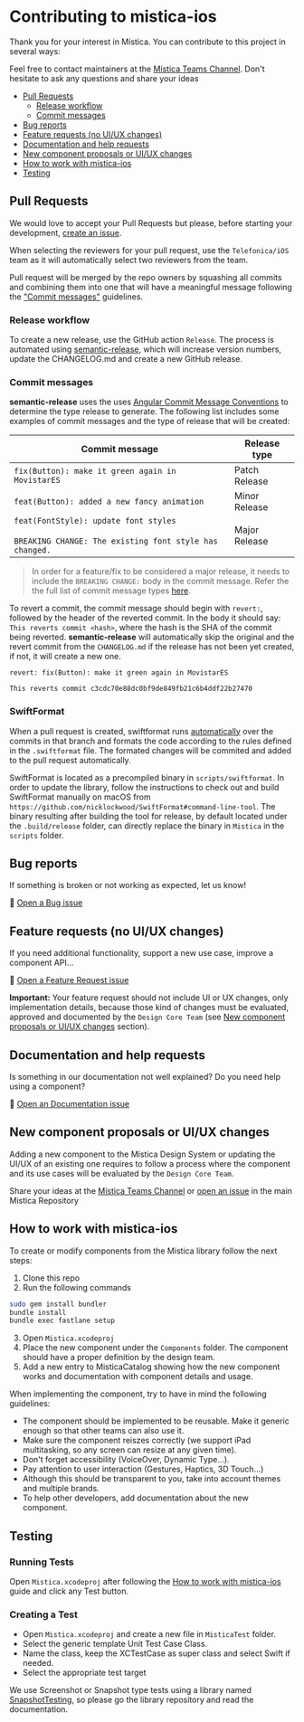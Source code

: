 # Contributing to mistica-ios

Thank you for your interest in Mística. You can contribute to this project in several ways:

Feel free to contact maintainers at the
[Mística Teams Channel](https://teams.microsoft.com/l/channel/19%3ad2e3607a32ec411b8bf492f43cd0fe0c%40thread.tacv2/General?groupId=e265fe99-929f-45d1-8154-699649674a40&tenantId=9744600e-3e04-492e-baa1-25ec245c6f10).
Don't hesitate to ask any questions and share your ideas

* [Pull Requests](#pull-requests)
  * [Release workflow](#release-workflow)
  * [Commit messages](#commit-messages)
* [Bug reports](#bug-reports)
* [Feature requests (no UI/UX changes)](#feature-requests--no-ui-ux-changes-)
* [Documentation and help requests](#documentation-and-help-requests)
* [New component proposals or UI/UX changes](#new-component-proposals-or-ui-ux-changes)
* [How to work with mistica-ios](#how-to-work-with-mistica-ios)
* [Testing](#testing)

## Pull Requests

We would love to accept your Pull Requests but please, before starting your development,
[create an issue](https://github.com/Telefonica/mistica-ios/issues/new/choose).

When selecting the reviewers for your pull request, use the `Telefonica/iOS` team as it will automatically select two reviewers from the team.

Pull request will be merged by the repo owners by squashing all commits and combining them into one that will have a meaningful message following the ["Commit messages"](#commit-messages) guidelines.

### Release workflow

To create a new release, use the GitHub action `Release`. The process is automated using [semantic-release](https://github.com/semantic-release/semantic-release), which will increase version numbers, update the CHANGELOG.md and create a new GitHub release. 

### Commit messages

**semantic-release** uses the uses [Angular Commit Message Conventions](https://github.com/angular/angular.js/blob/master/DEVELOPERS.md#-git-commit-guidelines) to determine the type release to generate. The following list includes some examples of commit messages and the type of release that will be created:

| Commit message                                                                                        | Release type               |
|-------------------------------------------------------------------------------------------------------|----------------------------|
| `fix(Button): make it green again in MovistarES`                                                      | Patch Release              |
| `feat(Button): added a new fancy animation`                                                           | Minor Release              |
| `feat(FontStyle): update font styles`<br><br>`BREAKING CHANGE: The existing font style has changed.`  | Major Release              |

> In order for a feature/fix to be considered a major release, it needs to include the `BREAKING CHANGE:` body in the commit message. Refer the the full list of commit message types [here](https://github.com/angular/angular.js/blob/master/DEVELOPERS.md#-git-commit-guidelines).


To revert a commit, the commit message should begin with `revert:`, followed by the header of the reverted commit. In the body it should say: `This reverts commit <hash>`, where the hash is the SHA of the commit being reverted. **semantic-release** will automatically skip the original and the revert commit from the `CHANGELOG.md` if the release has not been yet created, if not, it will create a new one.

```
revert: fix(Button): make it green again in MovistarES

This reverts commit c3cdc70e88dc0bf9de849fb21c6b4ddf22b27470
```

### SwiftFormat

When a pull request is created, swiftformat runs [automatically](.github/workflows/swiftformat.yml) over the commits in that branch and formats the code according to the rules defined in the `.swiftformat` file. The formated changes will be commited and added to the pull request automatically.

SwiftFormat is located as a precompiled binary in `scripts/swiftformat`. In order to update the library, follow the instructions to check out and build SwiftFormat manually on macOS from `https://github.com/nicklockwood/SwiftFormat#command-line-tool`. The binary resulting after building the tool for release, by default located under the `.build/release` folder, can directly replace the binary in `Mistica` in the `scripts` folder.

## Bug reports

If something is broken or not working as expected, let us know!

:bug: [Open a Bug issue](https://github.com/Telefonica/mistica-ios/issues/new?assignees=&labels=bug&template=bug_report.md&title=)

## Feature requests (no UI/UX changes)

If you need additional functionality, support a new use case, improve a component API...

:construction: [Open a Feature Request issue](https://github.com/Telefonica/mistica-ios/issues/new?assignees=&labels=enhancement&template=feature-request.md&title=)

**Important:** Your feature request should not include UI or UX changes, only implementation details, because
those kind of changes must be evaluated, approved and documented by the `Design Core Team` (see
[New component proposals or UI/UX changes](#new-component-proposals-or-uiux-changes) section).

## Documentation and help requests

Is something in our documentation not well explained? Do you need help using a component? 

:blue_book: [Open an Documentation issue](https://github.com/Telefonica/mistica-ios/issues/new?assignees=&labels=documentation&template=documentation-request.md&title=)

## New component proposals or UI/UX changes

Adding a new component to the Mística Design System or updating the UI/UX of an existing one requires to
follow a process where the component and its use cases will be evaluated by the `Design Core Team`.

Share your ideas at the
[Mística Teams Channel](https://teams.microsoft.com/l/channel/19%3ad2e3607a32ec411b8bf492f43cd0fe0c%40thread.tacv2/General?groupId=e265fe99-929f-45d1-8154-699649674a40&tenantId=9744600e-3e04-492e-baa1-25ec245c6f10)
or [open an issue](https://github.com/Telefonica/mistica/issues) in the main Mistica Repository

## How to work with mistica-ios

To create or modify components from the Mistica library follow the next steps:

1. Clone this repo
2. Run the following commands

```sh
sudo gem install bundler
bundle install
bundle exec fastlane setup
```

3. Open `Mistica.xcodeproj`
4. Place the new component under the `Components` folder. The component should have a proper definition by the design team.
5. Add a new entry to MisticaCatalog showing how the new component works and documentation with component details and usage.

When implementing the component, try to have in mind the following guidelines:

* The component should be implemented to be reusable. Make it generic enough so that other teams can also use it.
* Make sure the component reiszes correctly (we support iPad multitasking, so any screen can resize at any given time).
* Don't forget accessibility (VoiceOver, Dynamic Type...).
* Pay attention to user interaction (Gestures, Haptics, 3D Touch...)
* Although this should be transparent to you, take into account themes and multiple brands.
* To help other developers, add documentation about the new component.

## Testing

### Running Tests

Open `Mistica.xcodeproj` after following the [How to work with mistica-ios](#how-to-work-with-mistica-ios) guide and click any Test button.

### Creating a Test

* Open `Mistica.xcodeproj` and create a new file in `MisticaTest` folder.
* Select the generic template Unit Test Case Class.
* Name the class, keep the XCTestCase as super class and select Swift if needed.
* Select the appropriate test target

We use Screenshot or Snapshot type tests using a library named [SnapshotTesting](https://github.com/pointfreeco/swift-snapshot-testing), so please go the library repository and read the documentation.
